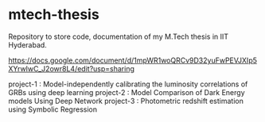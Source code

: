 # mtech-thesis
Repository to store code, documentation of my M.Tech thesis in IIT Hyderabad.

https://docs.google.com/document/d/1mpWR1woQRCv9D32yuFwPEVJXIp5XYrwIwC_J2owr8L4/edit?usp=sharing

project-1 : Model-independently calibrating the luminosity correlations of GRBs using deep learning
project-2 : Model Comparison of Dark Energy models Using Deep Network
project-3 : Photometric redshift estimation using Symbolic Regression
